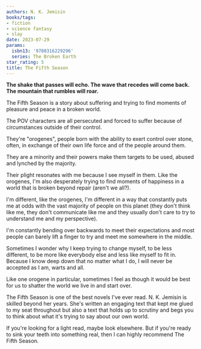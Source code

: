 ```yaml
---
authors: N. K. Jemisin
books/tags:
- fiction
- science fantasy
- slay
date: 2023-07-29
params:
  isbn13: '9780316229296'
  series: The Broken Earth
star_rating: 5
title: The Fifth Season
---
```


**The shake that passes will echo. The wave that recedes will come back. The
mountain that rumbles will roar.**

The Fifth Season is a story about suffering and trying to find moments of
pleasure and peace in a broken world.

The POV characters are all persecuted and forced to suffer because of
circumstances outside of their control.

<!--more-->

They're "orogenes", people born with the ability to exert control over stone,
often, in exchange of their own life force and of the people around them.

They are a minority and their powers make them targets to be used, abused and
lynched by the majority.

Their plight resonates with me because I see myself in them. Like the orogenes,
I'm also desperately trying to find moments of happiness in a world that is
broken beyond repair (aren't we all?).

I'm different, like the orogenes, I'm different in a way that constantly puts me
at odds with the vast majority of people on this planet (they don't think like
me, they don't communicate like me and they usually don't care to try to
understand me and my perspective).

I'm constantly bending over backwards to meet their expectations and most people
can barely lift a finger to try and meet me somewhere in the middle.

Sometimes I wonder why I keep trying to change myself, to be less different, to
be more like everybody else and less like myself to fit in. Because I know deep
down that no matter what I do, I will never be accepted as I am, warts and all.

Like one orogene in particular, sometimes I feel as though it would be best for
us to shatter the world we live in and start over.

The Fifth Season is one of the best novels I've ever read. N. K. Jemisin is
skilled beyond her years. She's written an engaging text that kept me glued to
my seat throughout but also a text that holds up to scrutiny and begs you to
think about what it's trying to say about our own world.

If you're looking for a light read, maybe look elsewhere. But if you're ready to
sink your teeth into something real, then I can highly recommend The Fifth
Season.